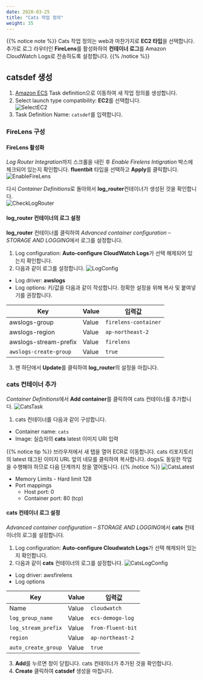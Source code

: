```yaml
---
date: 2020-03-25
title: "Cats 작업 정의"
weight: 35
---
```


{{% notice note %}}
Cats 작업 정의는 web과 마찬가지로 **EC2 타입**을 선택합니다. 추가로 로그 라우터인 **FireLens**를 활성화하여 **컨테이너 로그**를 Amazon CloudWatch Logs로 전송하도록 설정합니다.
{{% /notice %}}

## catsdef 생성
1)	[Amazon ECS](https://console.aws.amazon.com/ecs) Task definition으로 이동하여 새 작업 정의를 생성합니다.  
2)	Select launch type compatibility: **EC2**를 선택합니다.  
![SelectEC2](/images/ecs/taskdef/taskdef_select_ec2.png)
3)	Task Definition Name: `catsdef`를 입력합니다.

### FireLens 구성
#### FireLens 활성화
*Log Router Integration*까지 스크롤을 내린 후 *Enable Firelens Intigration* 박스에 체크되어 있는지 확인합니다. **fluentbit** 타입을 선택하고 **Apply**를 클릭합니다. 
![EnableFireLens](/images/ecs/taskdef/enable_firelens.png)

다시 *Container Definitions*로 돌아와서 **log_router**컨테이너가 생성된 것을 확인합니다.  
![CheckLogRouter](/images/ecs/taskdef/taskdef_added_log_router.png)

#### log_router 컨테이너의 로그 설정
**log_router** 컨테이너를 클릭하여 *Advanced container configuration – STORAGE AND LOGGING*에서 로그를 설정합니다.
1. Log configuration: **Auto-configure CloudWatch Logs**가 선택 해제되어 있는지 확인합니다. 
2. 다음과 같이 로그를 설정합니다.
![LogConfig](/images/ecs/taskdef/taskdef_log_router_logging.png)
- Log driver: **awslogs**
- Log options: 키/값을 다음과 같이 작성합니다. 정확한 설정을 위해 복사 및 붙여넣기를 권장합니다.  
  
|Key|Value|입력값|
|------|---|---|
|awslogs-group|Value|`firelens-container`|
|awslogs-region|Value|`ap-northeast-2`|
|awslogs-stream-prefix|Value|`firelens`|
|`awslogs-create-group`|Value|`true`|

3. 맨 하단에서 **Update**를 클릭하여 **log_router**의 설정을 마칩니다. 

### cats 컨테이너 추가
*Container Definitions*에서 **Add container**를 클릭하여 cats 컨테이너를 추가합니다.
![CatsTask](/images/ecs/taskdef/taskdef_cats_uri.png)
1. cats 컨테이너를 다음과 같이 구성합니다. 
- Container name: `cats`
- Image: 실습자의 **cats** latest 이미지 URI 입력 

{{% notice tip %}}
브라우저에서 새 탭을 열어 ECR로 이동합니다. cats 리포지토리의 latest 태그된 이미지 URL 앞의 네모를 클릭하여 복사합니다. dogs도 동일한 작업을 수행해야 하므로 다음 단계까지 창을 열어둡니다. 
{{% /notice %}}
![CatsLatest](/images/ecs/taskdef/taskdef_cats_latest_image.png)
- Memory Limits - Hard limit 128
- Port mappings
    + Host port: 0
    + Container port: 80 (tcp)

<!---9)	*Advanced container configuration – ENVIRONMENT*까지 스크롤을 내립니다.
![ConfigCatsContainer](./images/Picture11.png) 
- CPU Unit: 100 --->
#### cats 컨테이너 로그 설정
*Advanced container configuration – STORAGE AND LOGGING*에서 **cats** 컨테이너의 로그를 설정합니다.
1. Log configuration: **Auto-configure Cloudwatch Logs**가 선택 해제되어 있는지 확인합니다.
2. 다음과 같이 **cats** 컨테이너의 로그를 설정합니다. 
![CatsLogConfig](/images/ecs/taskdef/taskdef_cats_log_config.png)
- Log driver: awsfirelens
- Log options

|Key|Value|입력값|
|------|---|---|
|Name|Value|`cloudwatch`|
|`log_group_name`|Value|`ecs-demogo-log`|
|`log_stream_prefix`|Value|`from-fluent-bit`|
|`region`|Value|`ap-northeast-2`|
|`auto_create_group`|Value|`true`|

3. **Add**를 누르면 창이 닫힙니다. cats 컨테이너가 추가된 것을 확인합니다.
4. **Create** 클릭하여 **catsdef** 생성을 마칩니다. 